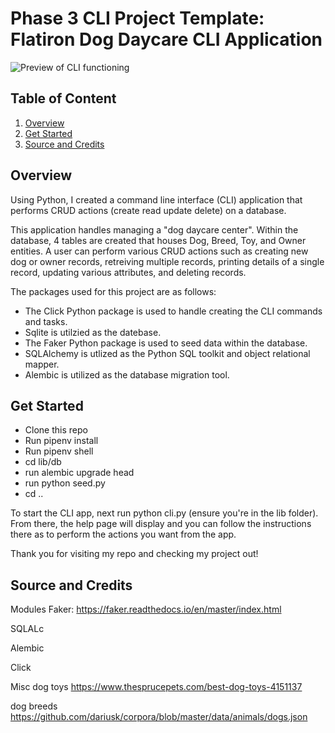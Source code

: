 # Phase 3 CLI Project Template: Flatiron Dog Daycare CLI Application


![Preview of CLI functioning]()<!-- need a .gif pushed to current github repo-->


## Table of Content

1. [Overview](#overview)
2. [Get Started](#get-started)
3. [Source and Credits](#source-and-credits)


## Overview

Using Python, I created a command line interface (CLI) application that performs CRUD actions (create read update delete) on a database. 

This application handles managing a "dog daycare center". Within the database, 4 tables are created that houses Dog, Breed, Toy, and Owner entities. A user can perform various CRUD actions such as creating new dog or owner records, retreiving multiple records, printing details of a single record, updating various attributes, and deleting records. 

The packages used for this project are as follows:
- The Click Python package is used to handle creating the CLI commands and tasks.
- Sqlite is utilzied as the datebase.
- The Faker Python package is used to seed data within the database.
- SQLAlchemy is utlized as the Python SQL toolkit and object relational mapper. 
- Alembic is utilized as the database migration tool.


## Get Started

- Clone this repo
- Run pipenv install
- Run pipenv shell
- cd lib/db
- run alembic upgrade head
- run python seed.py
- cd ..

To start the CLI app, next run python cli.py (ensure you're in the lib folder). From there, the help page will display and you can follow the instructions there as to perform the actions you want from the app.

Thank you for visiting my repo and checking my project out!

## Source and Credits

Modules
Faker:
https://faker.readthedocs.io/en/master/index.html 

SQLALc
<!-- link -->

Alembic
<!-- link -->

Click
<!-- link -->


Misc
dog toys
https://www.thesprucepets.com/best-dog-toys-4151137

dog breeds
https://github.com/dariusk/corpora/blob/master/data/animals/dogs.json 

